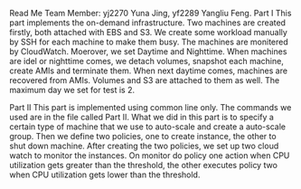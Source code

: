 Read Me
Team Member: yj2270 Yuna Jing, yf2289 Yangliu Feng.
Part I
This part implements the on-demand infrastructure. Two machines are created firstly, both attached with EBS and S3.  We create some workload manually by SSH for each machine to make them busy. The machines are monitered by CloudWatch.  Moerover, we set Daytime and Nighttime. When machines are idel or nighttime comes, we detach volumes, snapshot each machine, create AMIs and terminate them. When next daytime comes, machines are recovered from AMIs. Volumes and S3 are attached to them as well. The maximum day we set for test is 2. 

Part II
This part is implemented using common line only. The commands we used are in the file called Part II. What we did in this part is to specify a certain type of machine that we use to auto-scale and create a auto-scale group. Then we define two policies, one to create instance, the other to shut down machine. After creating the two policies, we set up two cloud watch to monitor the instances. On monitor do policy one action when CPU utilization gets greater than the threshold, the other executes policy two when CPU utilization gets lower than the threshold. 